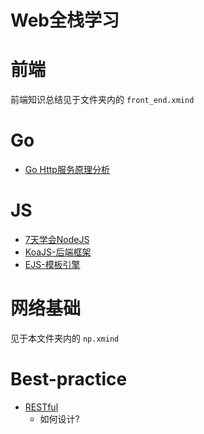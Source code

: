 # Web全栈学习

# 前端

前端知识总结见于文件夹内的 `front_end.xmind`

# Go

- [Go Http服务原理分析](go/goHttp.md)

# JS

- [7天学会NodeJS](https://jinnianshilongnian.iteye.com/blog/1752171)
- [KoaJS-后端框架](koajs/README.md)
- [EJS-模板引擎](ejs/README.md)

# 网络基础

见于本文件夹内的 `np.xmind`

# Best-practice

- [RESTful](http://www.ruanyifeng.com/blog/2018/10/restful-api-best-practices.html)
  - 如何设计?